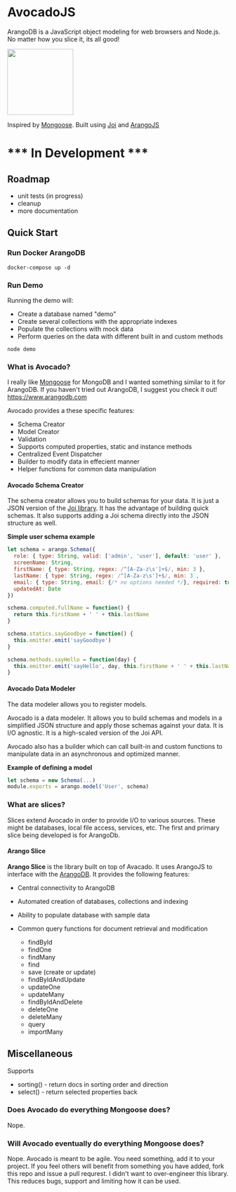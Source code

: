 # AvocadoJS

ArangoDB is a JavaScript object modeling for web browsers and Node.js. No matter how you slice it, its all good!

<img src="https://image.flaticon.com/icons/svg/835/835420.svg" width="150px">

Inspired by [Mongoose](http://mongoosejs.com/). 
Built using [Joi](https://github.com/hapijs/joi) and [ArangoJS](https://github.com/arangodb/arangojs)

# *** In Development ***
## Roadmap
* unit tests (in progress)
* cleanup
* more documentation

## Quick Start

### Run Docker ArangoDB

```
docker-compose up -d
```

### Run Demo

Running the demo will:

- Create a database named "demo"
- Create several collections with the appropriate indexes
- Populate the collections with mock data
- Perform queries on the data with different built in and custom methods

```
node demo
```

### What is Avocado?

I really like [Mongoose](http://mongoosejs.com/) for MongoDB and I wanted something similar to it for ArangoDB. If you haven't tried out ArangoDB, I suggest you check it out! https://www.arangodb.com

Avocado provides a these specific features:

* Schema Creator
* Model Creator
* Validation
* Supports computed properties, static and instance methods
* Centralized Event Dispatcher
* Builder to modify data in effecient manner
* Helper functions for common data manipulation

#### Avocado Schema Creator

The schema creator allows you to build schemas for your data. It is just a JSON version of the [Joi library](https://github.com/hapijs/joi). It has the advantage of building quick schemas. It also supports adding a Joi schema directly into the JSON structure as well.

**Simple user schema example**

```js
let schema = arango.Schema({
  role: { type: String, valid: ['admin', 'user'], default: 'user' },
  screenName: String,
  firstName: { type: String, regex: /^[A-Za-z\s']+$/, min: 3 },
  lastName: { type: String, regex: /^[A-Za-z\s']+$/, min: 3 ,
  email: { type: String, email: {/* no options needed */}, required: true },
  updatedAt: Date
})

schema.computed.fullName = function() {
  return this.firstName + ' ' + this.lastName
}

schema.statics.sayGoodbye = function() {
  this.emitter.emit('sayGoodbye')
}

schema.methods.sayHello = function(day) {
  this.emitter.emit('sayHello', day, this.firstName + ' ' + this.lastName)
}
```
#### Avocado Data Modeler

The data modeler allows you to register models.

Avocado is a data modeler. It allows you to build schemas and models in a simplified JSON structure and apply those schemas against your data. It is I/O agnostic. It is a high-scaled version of the Joi API.

Avocado also has a builder which can call built-in and custom functions to manipulate data in an asynchronous and optimized manner.

**Example of defining a model**

```js
let schema = new Schema(...)
module.exports = arango.model('User', schema)
```

### What are slices?

Slices extend Avocado in order to provide I/O to various sources. These might be databases, local file access, services, etc. The first and primary slice being developed is for ArangoDb.

#### Arango Slice

**Arango Slice** is the library built on top of Avacado. It uses ArangoJS to interface with the [ArangoDB](https://www.arangodb.com/). It provides the following features:

* Central connectivity to ArangoDB
* Automated creation of databases, collections and indexing
* Ability to populate database with sample data
* Common query functions for document retrieval and modification
  
  * findById
  * findOne
  * findMany
  * find
  * save (create or update)
  * findByIdAndUpdate
  * updateOne
  * updateMany
  * findByIdAndDelete
  * deleteOne
  * deleteMany
  * query
  * importMany

## Miscellaneous

Supports
  * sorting() - return docs in sorting order and direction
  * select() - return selected properties back

### Does Avocado do everything Mongoose does?

Nope.

### Will Avocado eventually do everything Mongoose does?

Nope. Avocado is meant to be agile. You need something, add it to your project. If you feel others will benefit from something you have added, fork this repo and issue a pull requrest. I didn't want to over-engineer this library. This reduces bugs, support and limiting how it can be used.


